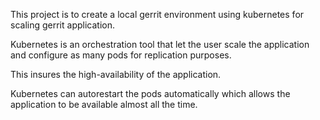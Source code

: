 This project is to create a local gerrit environment using kubernetes for scaling gerrit application.

Kubernetes is an orchestration tool that let the user scale the application and configure as many pods for replication purposes.

This insures the high-availability of the application.

Kubernetes can autorestart the pods automatically which allows the application to be available almost all the time.
